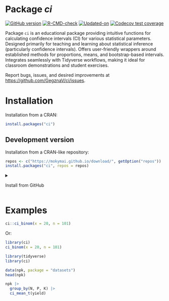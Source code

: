 Package ***ci***
================

<!-- README.md is generated from README.Rmd. Please edit that file -->

<!-- badges: start -->

[![GitHub
version](https://img.shields.io/badge/GitHub-0.0.1-brightgreen.svg)](https://github.com/GegznaV/ci)
[![R-CMD-check](https://github.com/GegznaV/ci/workflows/R-CMD-check/badge.svg)](https://github.com/GegznaV/ci/actions)
[![Updated-on](https://img.shields.io/badge/Updated%20on-2025--10--18-yellowgreen.svg)](/commits/master)
[![Codecov test
coverage](https://codecov.io/gh/GegznaV/ci/graph/badge.svg)](https://app.codecov.io/gh/GegznaV/ci)
<!-- badges: end -->

Package `ci` is an educational package providing intuitive functions for
calculating confidence intervals (CI) for various statistical
parameters. Designed primarily for teaching and learning about
statistical inference (particularly confidence intervals). Offers
user-friendly wrappers around established methods for proportions,
means, and bootstrap-based intervals. Integrates seamlessly with
Tidyverse workflows, making it ideal for classroom demonstrations and
student exercises.

Report bugs, issues, and desired improvements at
<https://github.com/GegznaV/ci/issues>.

# Installation

Installation from a CRAN:

``` r
install.packages("ci")
```

## Development version

Installation from a CRAN-like repository:

``` r
repos <- c("https://mokymai.github.io/download/", getOption("repos"))
install.packages("ci", repos = repos)
```

<details>

<summary>

Install from GitHub
</summary>

Install from GitHub:

``` r
if (!require(remotes)) install.packages("remotes")
remotes::install_github("GegznaV/ci", dependencies = TRUE)
```

Note! To install from GitHub on Windows, you need the RTools.

</details>

# Examples

``` r
ci::ci_binom(x = 20, n = 101)
```

Or:

``` r
library(ci)
ci_binom(x = 20, n = 101)
```

``` r
library(tidyverse)
library(ci)

data(npk, package = "datasets")
head(npk)

npk |>
  group_by(N, P, K) |> 
  ci_mean_t(yield)
```
